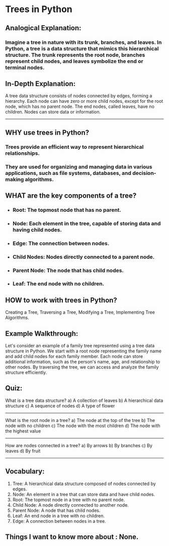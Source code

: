# Trees in Python

## Analogical Explanation:
### Imagine a tree in nature with its trunk, branches, and leaves. In Python, a tree is a data structure that mimics this hierarchical structure. The trunk represents the root node, branches represent child nodes, and leaves symbolize the end or terminal nodes.

## In-Depth Explanation:
A tree data structure consists of nodes connected by edges, forming a hierarchy. Each node can have zero or more child nodes, except for the root node, which has no parent node. The end nodes, called leaves, have no children. Nodes can store data or information.

---

## WHY use trees in Python?

### Trees provide an efficient way to represent hierarchical relationships.
### They are used for organizing and managing data in various applications, such as file systems, databases, and decision-making algorithms.

## WHAT are the key components of a tree?

- ### Root: The topmost node that has no parent.
- ### Node: Each element in the tree, capable of storing data and having child nodes.
- ### Edge: The connection between nodes.
- ### Child Nodes: Nodes directly connected to a parent node.
- ### Parent Node: The node that has child nodes.
- ### Leaf: The end node with no children.

## HOW to work with trees in Python?

Creating a Tree, Traversing a Tree, Modifying a Tree, Implementing Tree Algorithms.

## Example Walkthrough:
Let's consider an example of a family tree represented using a tree data structure in Python. We start with a root node representing the family name and add child nodes for each family member. Each node can store additional information, such as the person's name, age, and relationship to other nodes. By traversing the tree, we can access and analyze the family structure efficiently.

## Quiz:

What is a tree data structure?
a) A collection of leaves
b) A hierarchical data structure
c) A sequence of nodes
d) A type of flower

---

What is the root node in a tree?
a) The node at the top of the tree
b) The node with no children
c) The node with the most children
d) The node with the highest value

---

How are nodes connected in a tree?
a) By arrows
b) By branches
c) By leaves
d) By fruit

---

## Vocabulary:

1. Tree: A hierarchical data structure composed of nodes connected by edges.
2. Node: An element in a tree that can store data and have child nodes.
3. Root: The topmost node in a tree with no parent node.
4. Child Node: A node directly connected to another node.
5. Parent Node: A node that has child nodes.
6. Leaf: An end node in a tree with no children.
7. Edge: A connection between nodes in a tree.


## Things I want to know more about : None.